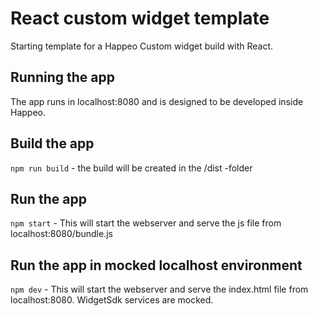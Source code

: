 # React custom widget template

Starting template for a Happeo Custom widget build with React.

## Running the app

The app runs in localhost:8080 and is designed to be developed inside Happeo.

## Build the app

`npm run build` - the build will be created in the /dist -folder

## Run the app

`npm start` - This will start the webserver and serve the js file from localhost:8080/bundle.js

## Run the app in mocked localhost environment

`npm dev` - This will start the webserver and serve the index.html file from localhost:8080. WidgetSdk services are mocked.
